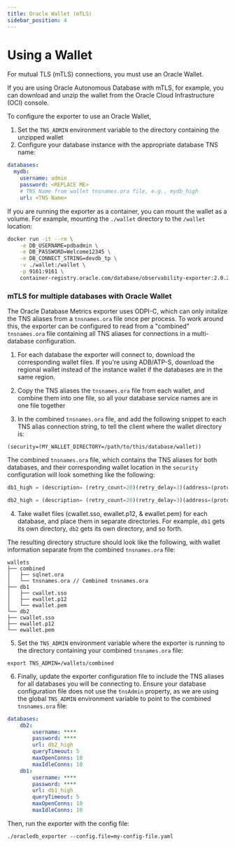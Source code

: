 ```yaml
---
title: Oracle Wallet (mTLS)
sidebar_position: 4
---
```


# Using a Wallet 

For mutual TLS (mTLS) connections, you must use an Oracle Wallet.

If you are using Oracle Autonomous Database with mTLS, for example, you can download and unzip the wallet from the Oracle Cloud Infrastructure (OCI) console.

To configure the exporter to use an Oracle Wallet,

1. Set the `TNS_ADMIN` environment variable to the directory containing the unzipped wallet
2. Configure your database instance with the appropriate database TNS name:

```yaml
databases:
  mydb:
    username: admin
    password: <REPLACE ME>
    # TNS Name from wallet tnsnames.ora file, e.g., mydb_high
    url: <TNS Name>
```

If you are running the exporter as a container, you can mount the wallet as a volume. For example, mounting the `./wallet` directory to the `/wallet` location:

```bash
docker run -it --rm \
    -e DB_USERNAME=pdbadmin \
    -e DB_PASSWORD=Welcome12345 \
    -e DB_CONNECT_STRING=devdb_tp \
    -v ./wallet:/wallet \
    -p 9161:9161 \
    container-registry.oracle.com/database/observability-exporter:2.0.2
```

### mTLS for multiple databases with Oracle Wallet

The Oracle Database Metrics exporter uses ODPI-C, which can only initalize the TNS aliases from a `tnsnames.ora` file once per process. To work around this, the exporter can be configured to read from a "combined" `tnsnames.ora` file containing all TNS aliases for connections in a multi-database configuration.

1. For each database the exporter will connect to, download the corresponding wallet files. If you're using ADB/ATP-S, download the regional wallet instead of the instance wallet if the databases are in the same region.

2. Copy the TNS aliases the `tnsnames.ora` file from each wallet, and combine them into one file, so all your database service names are in one file together

3. In the combined `tnsnames.ora` file, and add the following snippet to each TNS alias connection string, to tell the client where the wallet directory is:

```
(security=(MY_WALLET_DIRECTORY=/path/to/this/database/wallet))
```

The combined `tnsnames.ora` file, which contains the TNS aliases for both databases, and their corresponding wallet location in the `security` configuration will look something like the following:

```sql
db1_high = (description= (retry_count=20)(retry_delay=3)(address=(protocol=tcps)(port=1522)(host=adb.****.oraclecloud.com))(connect_data=(service_name=****.adb.oraclecloud.com))(security=(MY_WALLET_DIRECTORY=/wallets/db1)(ssl_server_dn_match=yes)))

db2_high = (description= (retry_count=20)(retry_delay=3)(address=(protocol=tcps)(port=1522)(host=adb.****.oraclecloud.com))(connect_data=(service_name=****.adb.oraclecloud.com))(security=(MY_WALLET_DIRECTORY=/wallets/db2)(ssl_server_dn_match=yes)))
```

4. Take wallet files (cwallet.sso, ewallet.p12, & ewallet.pem) for each database, and place them in separate directories. For example, `db1` gets its own directory, `db2` gets its own directory, and so forth.

The resulting directory structure should look like the following, with wallet information separate from the combined `tnsnames.ora` file:

```
wallets
├── combined
│   ├── sqlnet.ora
│   └── tnsnames.ora // Combined tnsnames.ora
├── db1
│   ├── cwallet.sso
│   ├── ewallet.p12
│   └── ewallet.pem
└── db2
├── cwallet.sso
├── ewallet.p12
└── ewallet.pem
```

5. Set the `TNS_ADMIN` environment variable where the exporter is running to the directory containing your combined `tnsnames.ora` file:

```
export TNS_ADMIN=/wallets/combined
```

6. Finally, update the exporter configuration file to include the TNS aliases for all databases you will be connecting to. Ensure your database configuration file does not use the `tnsAdmin` property, as we are using the global `TNS_ADMIN` environment variable to point to the combined `tnsnames.ora` file:

```yaml
databases:
    db2:
        username: ****
        password: ****
        url: db2_high
        queryTimeout: 5
        maxOpenConns: 10
        maxIdleConns: 10
    db1:
        username: ****
        password: ****
        url: db1_high
        queryTimeout: 5
        maxOpenConns: 10
        maxIdleConns: 10
```

Then, run the exporter with the config file:

```shell
./oracledb_exporter --config.file=my-config-file.yaml
```
